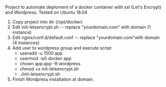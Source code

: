 Project to automate deploment of a docker container with ssl (Let's Encrypt) and Wordpress.
Tested on Ubuntu 18.04


1. Copy project into dir (/opt/docker)
2. Edit init-letsencrypt.sh -- replace "yourdomain.com" with domain (1 instance)
3. Edit nginx/conf.d/default.conf -- replace "yourdomain.com"with domain (4 instances)
5. Add user to wordpress group and execute script
	- useradd -u 1500 app
	- usermod -aG docker app
	- chown app:app -R wordpress
	- chmod +x init-letsencrypt.sh
	- ./init-letsencrypt.sh
6. Finish Wordpress installation at domain.
